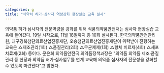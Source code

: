 ```yaml
---
categories: g
title: "식약처 허가·심사자 역량강화 현장실습 교육 실시"
---
```

의약품 허가·심사자의 전문역량을 강화를 위해 식품의약품안전처는 심사자 현장실습 교육에 들어갔다. 19일 시작으로, 11월 18일까지 총 10회 실시된다. 한국의약품안전관리원, 대구경북첨단의료산업진흥재단, 오송첨단의료산업진흥재단이 위탁받아 진행하는 교육은 △제조관리(1회) △품질관리(2회) △무균제제(1회) △항체 치료제(4회) △세포 치료제(2회) 등이다. 문은희 의약품안전국 의약품정책과장은 "의약품 의약품 제조·품질관리 등 현장과 의약품 허가·심사업무를 연계 교육해 의약품 심사자의 전문성을 강화할 수 있도록 마련됐다"고 밝혔다.